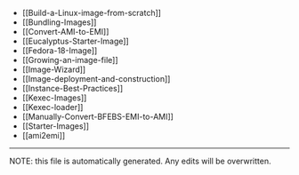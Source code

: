 * [[Build-a-Linux-image-from-scratch]]
* [[Bundling-Images]]
* [[Convert-AMI-to-EMI]]
* [[Eucalyptus-Starter-Image]]
* [[Fedora-18-Image]]
* [[Growing-an-image-file]]
* [[Image-Wizard]]
* [[Image-deployment-and-construction]]
* [[Instance-Best-Practices]]
* [[Kexec-Images]]
* [[Kexec-loader]]
* [[Manually-Convert-BFEBS-EMI-to-AMI]]
* [[Starter-Images]]
* [[ami2emi]]

*****
NOTE: this file is automatically generated. Any edits will be overwritten.
